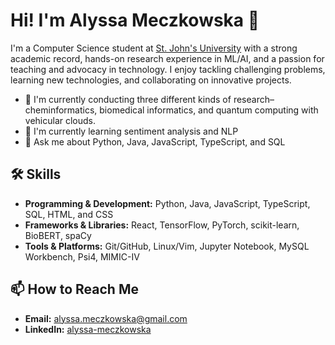 # Hi! I'm Alyssa Meczkowska 🌸

I'm a Computer Science student at [St. John's University](https://www.stjohns.edu) with a strong academic record, hands-on research experience in ML/AI, and a passion for teaching and advocacy in technology. I enjoy tackling challenging problems, learning new technologies, and collaborating on innovative projects.

- 🔭 I'm currently conducting three different kinds of research– cheminformatics, biomedical informatics, and quantum computing with vehicular clouds.
- 🌱 I'm currently learning sentiment analysis and NLP
- 💬 Ask me about Python, Java, JavaScript, TypeScript, and SQL


## 🛠️ Skills

- **Programming & Development:** Python, Java, JavaScript, TypeScript, SQL, HTML, and CSS
- **Frameworks & Libraries:** React, TensorFlow, PyTorch, scikit-learn, BioBERT, spaCy 
- **Tools & Platforms:** Git/GitHub, Linux/Vim, Jupyter Notebook, MySQL Workbench, Psi4, MIMIC-IV

## 📫 How to Reach Me

- **Email:** [alyssa.meczkowska@gmail.com](mailto:alyssa.meczkowska@gmail.com)  
- **LinkedIn:** [alyssa-meczkowska](https://www.linkedin.com/in/alyssa-meczkowska/)
